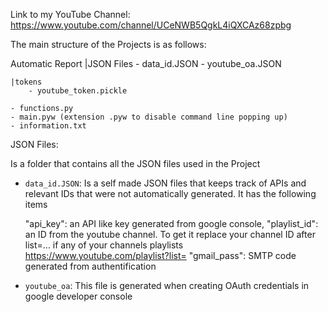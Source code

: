 Link to my YouTube Channel: https://www.youtube.com/channel/UCeNWB5QgkL4iQXCAz68zpbg

The main structure of the Projects is as follows:

Automatic Report
    |JSON Files
        - data_id.JSON 
        - youtube_oa.JSON

    |tokens
        - youtube_token.pickle
    
    - functions.py
    - main.pyw (extension .pyw to disable command line popping up)
    - information.txt


JSON Files:

Is a folder that contains all the JSON files used in the Project

- `data_id.JSON`:
Is a self made JSON files that keeps track of APIs and relevant IDs that were
not automatically generated. It has the following items

    "api_key": an API like key generated from google console,
    "playlist_id": an ID from the youtube channel. To get it replace your channel ID after list=... if any of your channels playlists https://www.youtube.com/playlist?list=
    "gmail_pass": SMTP code generated from authentification


- `youtube_oa`:
This file is generated when creating OAuth credentials in google developer console
